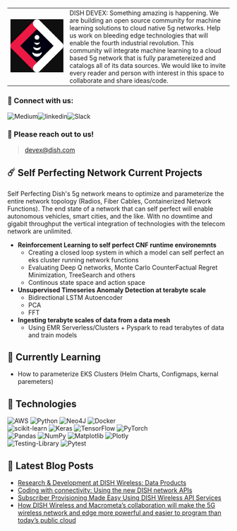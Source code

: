 <style>
td, tr {
   border: none!important;
}
</style>


<table>
  <tr>
    <td><img src="https://raw.githubusercontent.com/DISHDevEx/.github/main/profile/icons/devex.png" width="1500" /></td>
    <td>DISH DEVEX: Something amazing is happening. We are building an open source community for machine learning solutions to cloud native 5g networks. Help us work on bleeding edge technologies that will enable the fourth industrial revolution. This community wil integrate machine learning to a cloud based 5g network that is fully parametereized and catalogs all of its data sources. We would like to invite every reader and person with interest in this space to collaborate and share ideas/code.
</td>
  </tr>
</table>

### 🤝 Connect with us:
<a href="https://medium.com/@DISH_DevEx"><img align="left" src="https://img.shields.io/badge/Medium-12100E?style=for-the-badge&logo=medium&logoColor=white" alt="Medium" width="px"/></a>
<a href="https://medium.com/@DISH_DevEx"><img align="left" src="https://img.shields.io/badge/linkedin-%230077B5.svg?style=for-the-badge&logo=linkedin&logoColor=" alt="linkedin" width="px"/></a>
![Slack](https://img.shields.io/badge/Slack-4A154B?style=for-the-badge&logo=slack&logoColor=white)
</br>
### 💬 Please reach out to us!
 >devex@dish.com
## ☄️  Self Perfecting Network Current Projects
Self Perfecting Dish's 5g network means to optimize and parameterize the entire network topology (Radios, Fiber Cables, Containerized Network Functions).
The end state of a network that can self perfect will enable autonomous vehicles, smart cities, and the like. With no downtime and gigabit throughput the vertical integration of technologies with the telecom network are unlimited. 
</br>
  * **Reinforcement Learning to self perfect CNF runtime environemnts**
    * Creating a closed loop system in which a model can self perfect an eks cluster running network functions
    * Evaluating Deep Q networks, Monte Carlo CounterFactual Regret Minimization, TreeSearch and others
    * Continous state space and action space
* **Unsupervised Timeseries Anomaly Detection at terabyte scale** 
  * Bidirectional LSTM Autoencoder
  * PCA
  * FFT
* **Ingesting terabyte scales of data from a data mesh**
  * Using EMR Serverless/Clusters + Pyspark to read terabytes of data and train models
## 🌋   Currently Learning
- How to parameterize EKS Clusters (Helm Charts, Configmaps, kernal paremeters)
## 🧪 Technologies
![AWS](https://img.shields.io/badge/AWS-%23FF9900.svg?style=for-the-badge&logo=amazon-aws&logoColor=white)
![Python](https://img.shields.io/badge/python-3670A0?style=for-the-badge&logo=python&logoColor=ffdd54)
![Neo4J](https://img.shields.io/badge/Neo4j-008CC1?style=for-the-badge&logo=neo4j&logoColor=white)
![Docker](https://img.shields.io/badge/docker-%230db7ed.svg?style=for-the-badge&logo=docker&logoColor=white)
</br>
![scikit-learn](https://img.shields.io/badge/scikit--learn-%23F7931E.svg?style=for-the-badge&logo=scikit-learn&logoColor=white)
![Keras](https://img.shields.io/badge/Keras-%23D00000.svg?style=for-the-badge&logo=Keras&logoColor=white)
![TensorFlow](https://img.shields.io/badge/TensorFlow-%23FF6F00.svg?style=for-the-badge&logo=TensorFlow&logoColor=white)
![PyTorch](https://img.shields.io/badge/PyTorch-%23EE4C2C.svg?style=for-the-badge&logo=PyTorch&logoColor=white)
</br>
![Pandas](https://img.shields.io/badge/pandas-%23150458.svg?style=for-the-badge&logo=pandas&logoColor=white)
![NumPy](https://img.shields.io/badge/numpy-%23013243.svg?style=for-the-badge&logo=numpy&logoColor=white)
![Matplotlib](https://img.shields.io/badge/Matplotlib-%23ffffff.svg?style=for-the-badge&logo=Matplotlib&logoColor=black)
![Plotly](https://img.shields.io/badge/Plotly-%233F4F75.svg?style=for-the-badge&logo=plotly&logoColor=white)
</br>
![Testing-Library](https://img.shields.io/badge/-Pytest-%23E33332?style=for-the-badge&logo=Pytest&logoColor=white)
![Pytest](https://img.shields.io/badge/-Pylint-%23E33332?style=for-the-badge&logo=Pylint&logoColor=white)
## 📝 Latest Blog Posts
- [Research & Development at DISH Wireless: Data Products](https://medium.com/@DISH_DevEx/research-development-at-dish-wireless-data-products-17da5c46e79c)
- [Coding with connectivity: Using the new DISH network APIs](https://medium.com/@DISH_DevEx/coding-with-connectivity-using-the-new-dish-network-apis-f3c69f43fad4)
- [Subscriber Provisioning Made Easy Using DISH Wireless API Services](https://medium.com/@DISH_DevEx/subscriber-provisioning-made-easy-using-dish-wireless-api-services-5c7f9b84f92)
- [How DISH Wireless and Macrometa’s collaboration will make the 5G wireless network and edge more powerful and easier to program than today’s public cloud](https://medium.com/@DISH_DevEx/how-dish-wireless-and-macrometas-collaboration-will-make-the-5g-wireless-network-and-edge-more-dfd5912b263d)